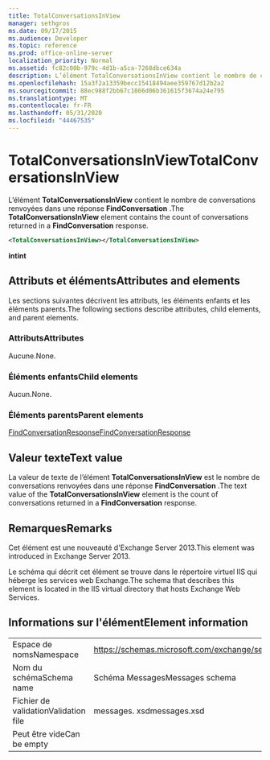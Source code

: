 ```yaml
---
title: TotalConversationsInView
manager: sethgros
ms.date: 09/17/2015
ms.audience: Developer
ms.topic: reference
ms.prod: office-online-server
localization_priority: Normal
ms.assetid: fc82c00b-979c-4d1b-a5ca-7268dbce634a
description: L’élément TotalConversationsInView contient le nombre de conversations renvoyées dans une réponse FindConversation.
ms.openlocfilehash: 15a3f2a13359becc15418494aee359767d12b2a2
ms.sourcegitcommit: 88ec988f2bb67c1866d06b361615f3674a24e795
ms.translationtype: MT
ms.contentlocale: fr-FR
ms.lasthandoff: 05/31/2020
ms.locfileid: "44467535"
---
```

# <a name="totalconversationsinview"></a><span data-ttu-id="d4c44-103">TotalConversationsInView</span><span class="sxs-lookup"><span data-stu-id="d4c44-103">TotalConversationsInView</span></span>

<span data-ttu-id="d4c44-104">L’élément **TotalConversationsInView** contient le nombre de conversations renvoyées dans une réponse **FindConversation** .</span><span class="sxs-lookup"><span data-stu-id="d4c44-104">The **TotalConversationsInView** element contains the count of conversations returned in a **FindConversation** response.</span></span> 
  
```XML
<TotalConversationsInView></TotalConversationsInView>
```

 <span data-ttu-id="d4c44-105">**int**</span><span class="sxs-lookup"><span data-stu-id="d4c44-105">**int**</span></span>
## <a name="attributes-and-elements"></a><span data-ttu-id="d4c44-106">Attributs et éléments</span><span class="sxs-lookup"><span data-stu-id="d4c44-106">Attributes and elements</span></span>

<span data-ttu-id="d4c44-107">Les sections suivantes décrivent les attributs, les éléments enfants et les éléments parents.</span><span class="sxs-lookup"><span data-stu-id="d4c44-107">The following sections describe attributes, child elements, and parent elements.</span></span>
  
### <a name="attributes"></a><span data-ttu-id="d4c44-108">Attributs</span><span class="sxs-lookup"><span data-stu-id="d4c44-108">Attributes</span></span>

<span data-ttu-id="d4c44-109">Aucune.</span><span class="sxs-lookup"><span data-stu-id="d4c44-109">None.</span></span>
  
### <a name="child-elements"></a><span data-ttu-id="d4c44-110">Éléments enfants</span><span class="sxs-lookup"><span data-stu-id="d4c44-110">Child elements</span></span>

<span data-ttu-id="d4c44-111">Aucun.</span><span class="sxs-lookup"><span data-stu-id="d4c44-111">None.</span></span>
  
### <a name="parent-elements"></a><span data-ttu-id="d4c44-112">Éléments parents</span><span class="sxs-lookup"><span data-stu-id="d4c44-112">Parent elements</span></span>

[<span data-ttu-id="d4c44-113">FindConversationResponse</span><span class="sxs-lookup"><span data-stu-id="d4c44-113">FindConversationResponse</span></span>](findconversationresponse.md)
  
## <a name="text-value"></a><span data-ttu-id="d4c44-114">Valeur texte</span><span class="sxs-lookup"><span data-stu-id="d4c44-114">Text value</span></span>

<span data-ttu-id="d4c44-115">La valeur de texte de l’élément **TotalConversationsInView** est le nombre de conversations renvoyées dans une réponse **FindConversation** .</span><span class="sxs-lookup"><span data-stu-id="d4c44-115">The text value of the **TotalConversationsInView** element is the count of conversations returned in a **FindConversation** response.</span></span> 
  
## <a name="remarks"></a><span data-ttu-id="d4c44-116">Remarques</span><span class="sxs-lookup"><span data-stu-id="d4c44-116">Remarks</span></span>

<span data-ttu-id="d4c44-117">Cet élément est une nouveauté d'Exchange Server 2013.</span><span class="sxs-lookup"><span data-stu-id="d4c44-117">This element was introduced in Exchange Server 2013.</span></span>
  
<span data-ttu-id="d4c44-118">Le schéma qui décrit cet élément se trouve dans le répertoire virtuel IIS qui héberge les services web Exchange.</span><span class="sxs-lookup"><span data-stu-id="d4c44-118">The schema that describes this element is located in the IIS virtual directory that hosts Exchange Web Services.</span></span>
  
## <a name="element-information"></a><span data-ttu-id="d4c44-119">Informations sur l'élément</span><span class="sxs-lookup"><span data-stu-id="d4c44-119">Element information</span></span>

|||
|:-----|:-----|
|<span data-ttu-id="d4c44-120">Espace de noms</span><span class="sxs-lookup"><span data-stu-id="d4c44-120">Namespace</span></span>  <br/> |https://schemas.microsoft.com/exchange/services/2006/messages  <br/> |
|<span data-ttu-id="d4c44-121">Nom du schéma</span><span class="sxs-lookup"><span data-stu-id="d4c44-121">Schema name</span></span>  <br/> |<span data-ttu-id="d4c44-122">Schéma Messages</span><span class="sxs-lookup"><span data-stu-id="d4c44-122">Messages schema</span></span>  <br/> |
|<span data-ttu-id="d4c44-123">Fichier de validation</span><span class="sxs-lookup"><span data-stu-id="d4c44-123">Validation file</span></span>  <br/> |<span data-ttu-id="d4c44-124">messages. xsd</span><span class="sxs-lookup"><span data-stu-id="d4c44-124">messages.xsd</span></span>  <br/> |
|<span data-ttu-id="d4c44-125">Peut être vide</span><span class="sxs-lookup"><span data-stu-id="d4c44-125">Can be empty</span></span>  <br/> ||
   

